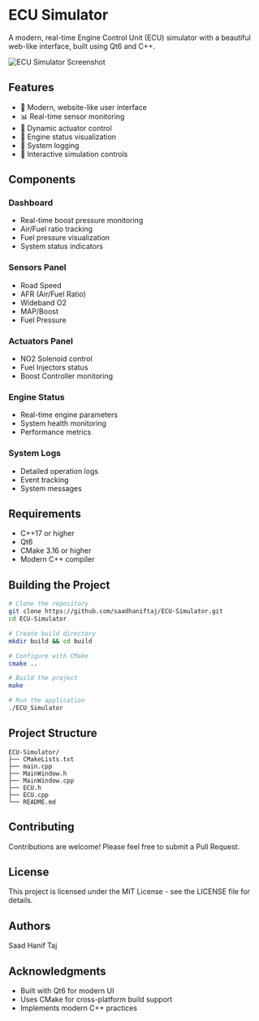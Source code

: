# ECU Simulator

A modern, real-time Engine Control Unit (ECU) simulator with a beautiful web-like interface, built using Qt6 and C++.

![ECU Simulator Screenshot](screenshots/main.png)

## Features

- 🎨 Modern, website-like user interface
- 📊 Real-time sensor monitoring
- 🔄 Dynamic actuator control
- 🚗 Engine status visualization
- 📝 System logging
- 🎯 Interactive simulation controls

## Components

### Dashboard
- Real-time boost pressure monitoring
- Air/Fuel ratio tracking
- Fuel pressure visualization
- System status indicators

### Sensors Panel
- Road Speed
- AFR (Air/Fuel Ratio)
- Wideband O2
- MAP/Boost
- Fuel Pressure

### Actuators Panel
- NO2 Solenoid control
- Fuel Injectors status
- Boost Controller monitoring

### Engine Status
- Real-time engine parameters
- System health monitoring
- Performance metrics

### System Logs
- Detailed operation logs
- Event tracking
- System messages

## Requirements

- C++17 or higher
- Qt6
- CMake 3.16 or higher
- Modern C++ compiler

## Building the Project

```bash
# Clone the repository
git clone https://github.com/saadhaniftaj/ECU-Simulator.git
cd ECU-Simulator

# Create build directory
mkdir build && cd build

# Configure with CMake
cmake ..

# Build the project
make

# Run the application
./ECU_Simulator
```

## Project Structure

```
ECU-Simulator/
├── CMakeLists.txt
├── main.cpp
├── MainWindow.h
├── MainWindow.cpp
├── ECU.h
├── ECU.cpp
└── README.md
```

## Contributing

Contributions are welcome! Please feel free to submit a Pull Request.

## License

This project is licensed under the MIT License - see the LICENSE file for details.

## Authors

Saad Hanif Taj

## Acknowledgments

- Built with Qt6 for modern UI
- Uses CMake for cross-platform build support
- Implements modern C++ practices 
